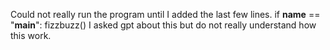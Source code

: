 Could not really run the program until I added the last few lines. 
if __name__ == "__main__":
    fizzbuzz()
I asked gpt about this but do not really understand how this work.

